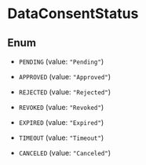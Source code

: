 

# DataConsentStatus

## Enum


* `PENDING` (value: `"Pending"`)

* `APPROVED` (value: `"Approved"`)

* `REJECTED` (value: `"Rejected"`)

* `REVOKED` (value: `"Revoked"`)

* `EXPIRED` (value: `"Expired"`)

* `TIMEOUT` (value: `"Timeout"`)

* `CANCELED` (value: `"Canceled"`)



